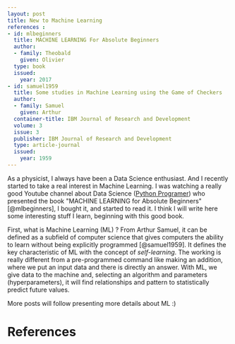 ```yaml
---
layout: post
title: New to Machine Learning
references :
- id: mlbeginners
  title: MACHINE LEARNING For Absolute Beginners
  author:
  - family: Theobald
    given: Olivier
  type: book
  issued:
    year: 2017
- id: samuel1959
  title: Some studies in Machine Learning using the Game of Checkers
  author:
  - family: Samuel
    given: Arthur
  container-title: IBM Journal of Research and Development
  volume: 3
  issue: 3
  publisher: IBM Journal of Research and Development
  type: article-journal
  issued:
    year: 1959
---
```


As a physicist, I always have been a Data Science enthusiast. And I recently started to take a real interest in Machine Learning. I was watching a really good Youtube channel about Data Science ([Python Programer](https://www.youtube.com/channel/UC68KSmHePPePCjW4v57VPQg)) who presented the book "MACHINE LEARNING for Absolute Beginners" [@mlbeginners], I bought it, and started to read it. I think I will write here some interesting stuff I learn, beginning with this good book.

First, what is Machine Learning (ML) ? From Arthur Samuel, it can be defined as a subfield of computer science that gives computers the ability to learn without being explicitly programmed [@samuel1959]. It defines the key characteristic of ML with the concept of *self-learning*. The working is really different from a pre-programmed command like making an addition, where we put an input data and there is directly an answer. With ML, we give data to the machine and, selecting an algorithm and parameters (hyperparameters), it will find relationships and pattern to statistically predict future values.

More posts will follow presenting more details about ML :)

# References
